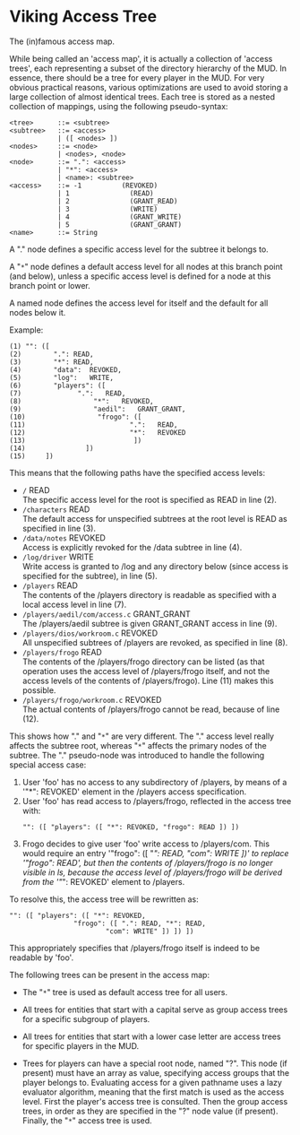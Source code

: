 # Viking Access Tree

The (in)famous access map.

While being called an 'access map', it is actually a collection of 'access trees', each representing a subset of the directory hierarchy of the MUD. In essence, there should be a tree for every player in the MUD. For very obvious practical reasons, various optimizations are used to avoid storing a large collection of almost identical trees. Each tree is stored as a nested collection of mappings, using the following pseudo-syntax:

```
<tree>      ::= <subtree>
<subtree>   ::= <access>
            | ([ <nodes> ])
<nodes>     ::= <node>
            | <nodes>, <node>
<node>      ::= ".": <access>
            | "*": <access>
            | <name>: <subtree>
<access>    ::= -1          (REVOKED)
            | 1               (READ)
            | 2               (GRANT_READ)
            | 3               (WRITE)
            | 4               (GRANT_WRITE)
            | 5               (GRANT_GRANT)
<name>      ::= String
```

A "." node defines a specific access level for the subtree it belongs to.

A "`*`" node defines a default access level for all nodes at this branch point (and below), unless a specific access level is defined for a node at this branch point or lower.

A named node defines the access level for itself and the default for all nodes below it.

Example:

```
(1) "": ([
(2)        ".": READ,
(3)        "*": READ,
(4)        "data":  REVOKED,
(5)        "log":   WRITE,
(6)        "players": ([
(7)              ".":   READ,
(8)                  "*":   REVOKED,
(9)                  "aedil":   GRANT_GRANT,
(10)                  "frogo": ([
(11)                          ".":   READ,
(12)                          "*":   REVOKED
(13)                           ])
(14)               ])
(15)     ])
```

This means that the following paths have the specified access levels:

- `/`             READ  
  The specific access level for the root is specified as READ in line (2).
- `/characters`           READ  
  The default access for unspecified subtrees at the root level is READ as specified in line (3).
- `/data/notes`           REVOKED  
  Access is explicitly revoked for the /data subtree in line (4).
- `/log/driver`           WRITE  
  Write access is granted to /log and any directory below (since access is specified for the subtree), in line (5).
- `/players`          READ  
  The contents of the /players directory is readable as specified with a local access level in line (7).
- `/players/aedil/com/access.c`   GRANT_GRANT  
  The /players/aedil subtree is given GRANT_GRANT access in line (9).
- `/players/dios/workroom.c`  REVOKED  
  All unspecified subtrees of /players are revoked, as specified in line (8).
- `/players/frogo`        READ  
  The contents of the /players/frogo directory can be listed (as that operation uses the access level of /players/frogo itself, and not the access levels of the contents of /players/frogo). Line (11) makes this possible.
- `/players/frogo/workroom.c` REVOKED  
  The actual contents of /players/frogo cannot be read, because of line (12).

This shows how "." and "`*`" are very different. The "." access level really affects the subtree root, whereas "`*`" affects the primary nodes of the subtree. The "." pseudo-node was introduced to handle the following special access case:

1. User 'foo' has no access to any subdirectory of /players, by means of a '"*": REVOKED' element in the /players access specification.
2. User 'foo' has read access to /players/frogo, reflected in the access tree with:
   ```
   "": ([ "players": ([ "*": REVOKED, "frogo": READ ]) ])
   ```
3. Frogo decides to give user 'foo' write access to /players/com. This would require an entry '"frogo": ([ "*": READ, "com": WRITE ])' to replace '"frogo": READ', but then the contents of /players/frogo is no longer visible in ls, because the access level of /players/frogo will be derived from the '"*": REVOKED' element to /players.

To resolve this, the access tree will be rewritten as:
```
"": ([ "players": ([ "*": REVOKED,
                "frogo": ([ ".": READ, "*": READ,
                        "com": WRITE" ]) ]) ])
```

This appropriately specifies that /players/frogo itself is indeed to be readable by 'foo'.

The following trees can be present in the access map:

- The "`*`" tree is used as default access tree for all users.

- All trees for entities that start with a capital serve as group access trees for a specific subgroup of players.

- All trees for entities that start with a lower case letter are access trees for specific players in the MUD.

- Trees for players can have a special root node, named "?". This node (if present) must have an array as value, specifying access groups that the player belongs to. Evaluating access for a given pathname uses a lazy evaluator algorithm, meaning that the first match is used as the access level. First the player's access tree is consulted. Then the group access trees, in order as they are specified in the "?" node value (if present). Finally, the "`*`" access tree is used.
